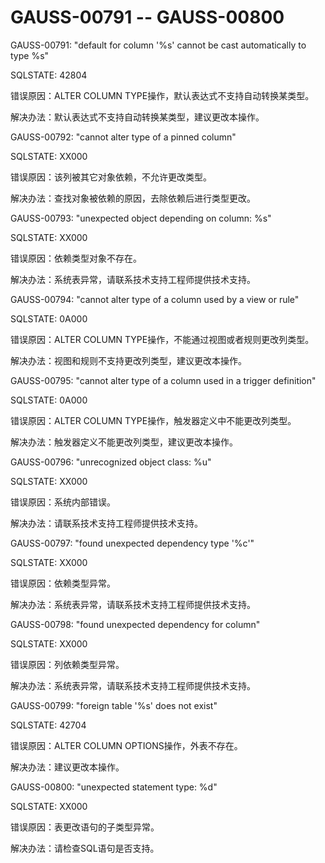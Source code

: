 # GAUSS-00791 -- GAUSS-00800

GAUSS-00791: "default for column '%s' cannot be cast automatically to type %s"

SQLSTATE: 42804

错误原因：ALTER COLUMN TYPE操作，默认表达式不支持自动转换某类型。

解决办法：默认表达式不支持自动转换某类型，建议更改本操作。

GAUSS-00792: "cannot alter type of a pinned column"

SQLSTATE: XX000

错误原因：该列被其它对象依赖，不允许更改类型。

解决办法：查找对象被依赖的原因，去除依赖后进行类型更改。

GAUSS-00793: "unexpected object depending on column: %s"

SQLSTATE: XX000

错误原因：依赖类型对象不存在。

解决办法：系统表异常，请联系技术支持工程师提供技术支持。

GAUSS-00794: "cannot alter type of a column used by a view or rule"

SQLSTATE: 0A000

错误原因：ALTER COLUMN TYPE操作，不能通过视图或者规则更改列类型。

解决办法：视图和规则不支持更改列类型，建议更改本操作。

GAUSS-00795: "cannot alter type of a column used in a trigger definition"

SQLSTATE: 0A000

错误原因：ALTER COLUMN TYPE操作，触发器定义中不能更改列类型。

解决办法：触发器定义不能更改列类型，建议更改本操作。

GAUSS-00796: "unrecognized object class: %u"

SQLSTATE: XX000

错误原因：系统内部错误。

解决办法：请联系技术支持工程师提供技术支持。

GAUSS-00797: "found unexpected dependency type '%c'"

SQLSTATE: XX000

错误原因：依赖类型异常。

解决办法：系统表异常，请联系技术支持工程师提供技术支持。

GAUSS-00798: "found unexpected dependency for column"

SQLSTATE: XX000

错误原因：列依赖类型异常。

解决办法：系统表异常，请联系技术支持工程师提供技术支持。

GAUSS-00799: "foreign table '%s' does not exist"

SQLSTATE: 42704

错误原因：ALTER COLUMN OPTIONS操作，外表不存在。

解决办法：建议更改本操作。

GAUSS-00800: "unexpected statement type: %d"

SQLSTATE: XX000

错误原因：表更改语句的子类型异常。

解决办法：请检查SQL语句是否支持。
